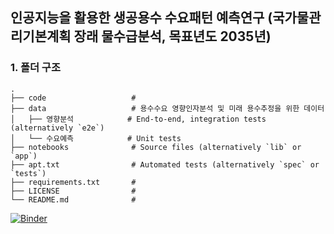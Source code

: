 ## 인공지능을 활용한 생공용수 수요패턴 예측연구 (국가물관리기본계획 장래 물수급분석, 목표년도 2035년)

### 1. 폴더 구조

    .
    ├── code                   #
    ├── data                   # 용수수요 영향인자분석 및 미래 용수추정을 위한 데이터
    │   ├── 영향분석            # End-to-end, integration tests (alternatively `e2e`)
    │   └── 수요예측            # Unit tests
    ├── notebooks              # Source files (alternatively `lib` or `app`)
    ├── apt.txt                # Automated tests (alternatively `spec` or `tests`)
    ├── requirements.txt       #
    ├── LICENSE                #
    └── README.md              #






[![Binder](https://mybinder.org/badge_logo.svg)](https://mybinder.org/v2/gh/Kwater-AILab/water_forecast.git/HEAD)
